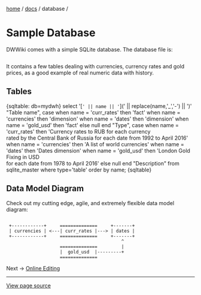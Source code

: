 [home](../../) /
[docs](../) /
database / 

Sample Database
================

DWWiki comes with a simple SQLite database.
The database file is:

```<dwiki_installation>/db/examples.db
```

It contains a few tables dealing with currencies,
currency rates and gold prices, as a good example
of real numeric data with history.

Tables
------

{sqltable: db=mydwh}
select 
    '[`' || name || '`](' || replace(name,'_','-') || ')' "Table name",
    case
        when name = 'curr_rates' then 'fact'
        when name = 'currencies' then 'dimension'
        when name = 'dates' then 'dimension'
        when name = 'gold_usd' then 'fact'
        else null
    end "Type",
    case
        when name = 'curr_rates' then 'Currency rates to RUB for each currency  
            rated by the Central Bank of Russia for each date from 1992 to April 2016'
        when name = 'currencies' then 'A list of world currencies'
        when name = 'dates' then 'Dates dimension'
        when name = 'gold_usd' then 'London Gold Fixing in USD  
            for each date from 1978 to April 2016'
        else null
    end "Description"
from
    sqlite_master 
where
    type='table'
order by
    name;
{sqltable}

Data Model Diagram
-----------------

Check out my cutting edge, agile, and extremely flexible data model diagram:

<div class="colored-code">
<code>
 +------------+     ==============     +-------+
 | currencies | <---| curr_rates |---> | dates |
 +------------+     ==============     +-------+
                                           ^
                    ==============         |
                    |  gold_usd  |---------+
                    ==============
</code>             
</div>


Next -> [Online Editing](../online-editing)

----------------------------------------------------------------------

[View page source](index.markdown)

        
        
